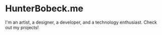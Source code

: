 # HunterBobeck.me
I'm an artist, a designer, a developer, and a technology enthusiast. Check out my projects!
